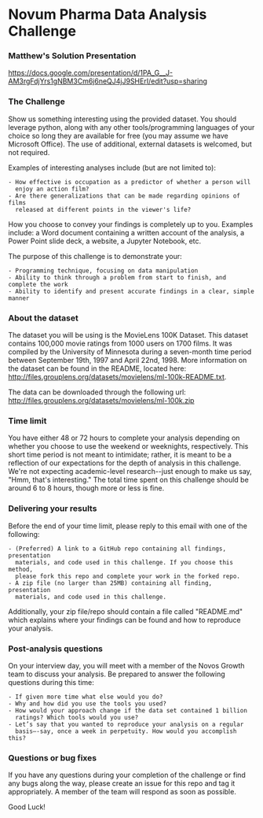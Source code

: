 # Novum Pharma Data Analysis Challenge

### Matthew's Solution Presentation
https://docs.google.com/presentation/d/1PA_G__J-AM3rgFdjYrs1gNBM3Cm6j6neQJ4jJ9SHErI/edit?usp=sharing

### The Challenge

  Show us something interesting using the provided dataset. You should leverage 
  python, along with any other tools/programming languages of your choice so long 
  they are available for free (you may assume we have Microsoft Office). The use 
  of additional, external datasets is welcomed, but not required.

  Examples of interesting analyses include (but are not limited to):
  
    - How effective is occupation as a predictor of whether a person will
      enjoy an action film?
    - Are there generalizations that can be made regarding opinions of films
      released at different points in the viewer's life?

  How you choose to convey your findings is completely up to you.
  Examples include: a Word document containing a written account of the
  analysis, a Power Point slide deck, a website, a Jupyter Notebook, etc.
  
  The purpose of this challenge is to demonstrate your:
  
    - Programming technique, focusing on data manipulation
    - Ability to think through a problem from start to finish, and complete the work
    - Ability to identify and present accurate findings in a clear, simple manner

### About the dataset

  The dataset you will be using is the MovieLens 100K Dataset. This dataset
  contains 100,000 movie ratings from 1000 users on 1700 films. It was compiled
  by the University of Minnesota during a seven-month time period between
  September 19th, 1997 and April 22nd, 1998. More information on the dataset
  can be found in the README, located here:
  http://files.grouplens.org/datasets/movielens/ml-100k-README.txt.

  The data can be downloaded through the following url:
  http://files.grouplens.org/datasets/movielens/ml-100k.zip

### Time limit

  You have either 48 or 72 hours to complete your analysis depending on whether you
  choose to use the weekend or weeknights, respectively. This short time
  period is not meant to intimidate; rather, it is meant to be a reflection of
  our expectations for the depth of analysis in this challenge. We're not
  expecting academic-level research--just enough to make us say, "Hmm, that's
  interesting." The total time spent on this challenge should be around 6 to 8
  hours, though more or less is fine.

### Delivering your results

  Before the end of your time limit, please reply to this email with one of the
  following:
  
    - (Preferred) A link to a GitHub repo containing all findings, presentation
      materials, and code used in this challenge. If you choose this method, 
      please fork this repo and complete your work in the forked repo.
    - A zip file (no larger than 25MB) containing all finding, presentation
      materials, and code used in this challenge.

  Additionally, your zip file/repo should contain a file called "README.md"
  which explains where your findings can be found and how to reproduce your
  analysis.

### Post-analysis questions

  On your interview day, you will meet with a member of the Novos Growth team
  to discuss your analysis. Be prepared to answer the following questions
  during this time:
  
    - If given more time what else would you do?
    - Why and how did you use the tools you used?
    - How would your approach change if the data set contained 1 billion
      ratings? Which tools would you use?
    - Let’s say that you wanted to reproduce your analysis on a regular
      basis—-say, once a week in perpetuity. How would you accomplish this?

### Questions or bug fixes

  If you have any questions during your completion of the challenge or find 
  any bugs along the way, please create an issue for this repo and tag it 
  appropriately. A member of the team will respond as soon as possible.


Good Luck!
